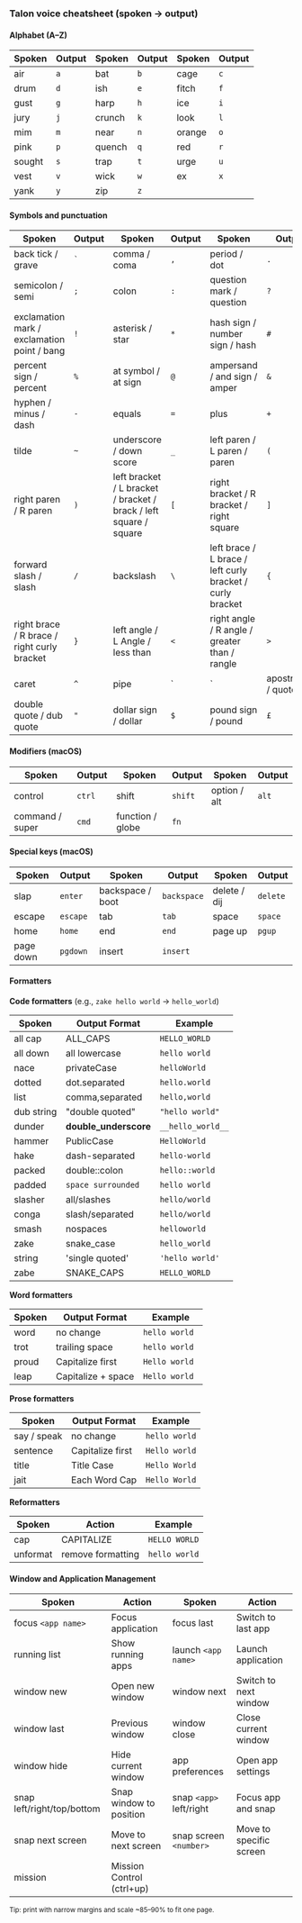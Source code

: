 ### Talon voice cheatsheet (spoken → output)

#### Alphabet (A–Z)

| Spoken | Output | Spoken | Output | Spoken | Output |
|--------|---|--------|---|---|---|
| air    | `a` | bat    | `b` | cage | `c` |
| drum   | `d` | ish    | `e` | fitch | `f` |
| gust   | `g` | harp   | `h` | ice | `i` |
| jury   | `j` | crunch | `k` | look | `l` |
| mim    | `m` | near   | `n` | orange | `o` |
| pink   | `p` | quench | `q` | red | `r` |
| sought | `s` | trap   | `t` | urge | `u` |
| vest   | `v` | wick   | `w` | ex | `x` |
| yank   | `y` | zip    | `z` |  |  |

#### Symbols and punctuation

| Spoken | Output | Spoken | Output | Spoken | Output |
|---|---|---|---|---|---|
| back tick / grave | `` ` `` | comma / coma | `,` | period / dot | `.` |
| semicolon / semi | `;` | colon | `:` | question mark / question | `?` |
| exclamation mark / exclamation point / bang | `!` | asterisk / star | `*` | hash sign / number sign / hash | `#` |
| percent sign / percent | `%` | at symbol / at sign | `@` | ampersand / and sign / amper | `&` |
| hyphen / minus / dash | `-` | equals | `=` | plus | `+` |
| tilde | `~` | underscore / down score | `_` | left paren / L paren / paren | `(` |
| right paren / R paren | `)` | left bracket / L bracket / bracket / brack / left square / square | `[` | right bracket / R bracket / right square | `]` |
| forward slash / slash | `/` | backslash | `\` | left brace / L brace / left curly bracket / curly bracket | `{` |
| right brace / R brace / right curly bracket | `}` | left angle / L Angle / less than | `<` | right angle / R angle / greater than / rangle | `>` |
| caret | `^` | pipe | `|` | apostrophe / quote | `'` |
| double quote / dub quote | `"` | dollar sign / dollar | `$` | pound sign / pound | `£` |

#### Modifiers (macOS)

| Spoken | Output | Spoken | Output | Spoken | Output |
|---|---|---|---|---|---|
| control | `ctrl` | shift | `shift` | option / alt | `alt` |
| command / super | `cmd` | function / globe | `fn` |  |  |

#### Special keys (macOS)

| Spoken | Output | Spoken | Output | Spoken | Output |
|---|---|---|---|---|---|
| slap | `enter` | backspace / boot | `backspace` | delete / dij | `delete` |
| escape | `escape` | tab | `tab` | space | `space` |
| home | `home` | end | `end` | page up | `pgup` |
| page down | `pgdown` | insert | `insert` |  |  |

#### Formatters

**Code formatters** (e.g., `zake hello world` → `hello_world`)

| Spoken | Output Format | Example |
|---|---|---|
| all cap | ALL_CAPS | `HELLO_WORLD` |
| all down | all lowercase | `hello world` |
| nace | privateCase | `helloWorld` |
| dotted | dot.separated | `hello.world` |
| list | comma,separated | `hello,world` |
| dub string | "double quoted" | `"hello world"` |
| dunder | __double_underscore__ | `__hello_world__` |
| hammer | PublicCase | `HelloWorld` |
| hake | dash-separated | `hello-world` |
| packed | double::colon | `hello::world` |
| padded | ` space surrounded ` | ` hello world ` |
| slasher | all/slashes | `hello/world` |
| conga | slash/separated | `hello/world` |
| smash | nospaces | `helloworld` |
| zake | snake_case | `hello_world` |
| string | 'single quoted' | `'hello world'` |
| zabe | SNAKE_CAPS | `HELLO_WORLD` |

**Word formatters**

| Spoken | Output Format | Example |
|---|---|---|
| word | no change | `hello world` |
| trot | trailing space | `hello world ` |
| proud | Capitalize first | `Hello world` |
| leap | Capitalize + space | `Hello world ` |

**Prose formatters**

| Spoken | Output Format | Example |
|---|---|---|
| say / speak | no change | `hello world` |
| sentence | Capitalize first | `Hello world` |
| title | Title Case | `Hello World` |
| jait | Each Word Cap | `Hello World` |

**Reformatters**

| Spoken | Action | Example |
|---|---|---|
| cap | CAPITALIZE | `HELLO WORLD` |
| unformat | remove formatting | `hello world` |

#### Window and Application Management

| Spoken | Action | Spoken | Action |
|---|---|---|---|
| focus `<app name>` | Focus application | focus last | Switch to last app |
| running list | Show running apps | launch `<app name>` | Launch application |
| window new | Open new window | window next | Switch to next window |
| window last | Previous window | window close | Close current window |
| window hide | Hide current window | app preferences | Open app settings |
| snap left/right/top/bottom | Snap window to position | snap `<app>` left/right | Focus app and snap |
| snap next screen | Move to next screen | snap screen `<number>` | Move to specific screen |
| mission | Mission Control (ctrl+up) |  |  |


<sub>Tip: print with narrow margins and scale ~85–90% to fit one page.</sub>


